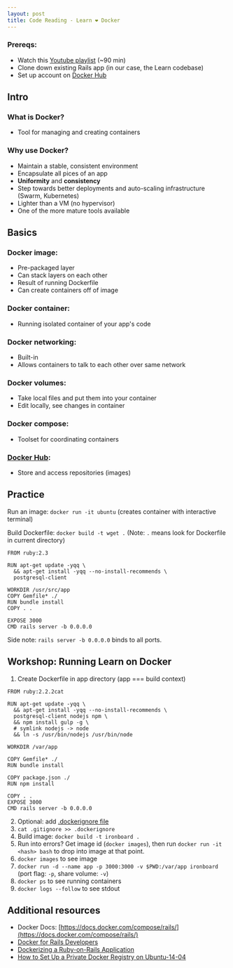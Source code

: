 ```yaml
---
layout: post
title: Code Reading - Learn ❤️ Docker
---
```


### Prereqs:

  - Watch this [Youtube playlist](https://www.youtube.com/playlist?list=PLbG4OyfwIxjEe5Y3hQCiQjYnSgRH051iJ) (~90 min)
  - Clone down existing Rails app (in our case, the Learn codebase)
  - Set up account on [Docker Hub](https://hub.docker.com/)

## Intro

### What is Docker?

  - Tool for managing and creating containers

### Why use Docker?

  - Maintain a stable, consistent environment
  - Encapsulate all pices of an app
  - **Uniformity** and **consistency**
  - Step towards better deployments and auto-scaling infrastructure (Swarm, Kubernetes)
  - Lighter than a VM (no hypervisor)
  - One of the more mature tools available

## Basics

### Docker image:

  - Pre-packaged layer
  - Can stack layers on each other
  - Result of running Dockerfile
  - Can create containers off of image

### Docker container:

  - Running isolated container of your app's code

### Docker networking:

  - Built-in
  - Allows containers to talk to each other over same network

### Docker volumes:

  - Take local files and put them into your container
  - Edit locally, see changes in container

### Docker compose:

  - Toolset for coordinating containers

### [Docker Hub](https://hub.docker.com/):

  - Store and access repositories (images)

## Practice

Run an image: `docker run -it ubuntu` (creates container with interactive terminal)

Build Dockerfile: `docker build -t wget .` (Note: `.` means look for Dockerfile in current directory)

```
FROM ruby:2.3

RUN apt-get update -yqq \
  && apt-get install -yqq --no-install-recommends \
  postgresql-client

WORKDIR /usr/src/app
COPY Gemfile* ./
RUN bundle install
COPY . .

EXPOSE 3000
CMD rails server -b 0.0.0.0
```

Side note: `rails server -b 0.0.0.0` binds to all ports.

## Workshop: Running Learn on Docker

1. Create Dockerfile in app directory (app === build context)  
  ```
  FROM ruby:2.2.2cat

  RUN apt-get update -yqq \
    && apt-get install -yqq --no-install-recommends \
    postgresql-client nodejs npm \
    && npm install gulp -g \
    # symlink nodejs -> node
    && ln -s /usr/bin/nodejs /usr/bin/node

  WORKDIR /var/app

  COPY Gemfile* ./
  RUN bundle install

  COPY package.json ./
  RUN npm install

  COPY . .
  EXPOSE 3000
  CMD rails server -b 0.0.0.0
  ```
2. Optional: add [.dockerignore file](https://docs.docker.com/engine/reference/builder/#dockerignore-file)
3. `cat .gitignore >> .dockerignore`
4. Build image: `docker build -t ironboard .`
5. Run into errors? Get image id (`docker images`), then run `docker run -it <hash> bash` to drop into image at that point.
6. `docker images` to see image
7. `docker run -d --name app -p 3000:3000 -v $PWD:/var/app ironboard` (port flag: `-p`, share volume: `-v`)
8. `docker ps` to see running containers
9. `docker logs --follow` to see stdout

## Additional resources

- Docker Docs: [https://docs.docker.com/compose/rails/](https://docs.docker.com/compose/rails/)
- [Docker for Rails Developers](https://medium.com/@charlie.b.ohara/docker-for-rails-developers-5a2a6c2c0593)
- [Dockerizing a Ruby-on-Rails Application](https://semaphoreci.com/community/tutorials/dockerizing-a-ruby-on-rails-application)
- [How to Set Up a Private Docker Registry on Ubuntu-14-04](https://www.digitalocean.com/community/tutorials/how-to-set-up-a-private-docker-registry-on-ubuntu-14-04)
